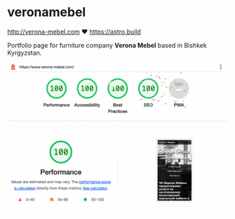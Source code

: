 # veronamebel

http://verona-mebel.com ♥ https://astro.build

Portfolio page for furniture company **Verona Mebel** based in Bishkek Kyrgyzstan.

![lighthouse score](/public/lighthouse.gif "Lighthouse score")
